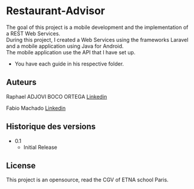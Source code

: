 # Restaurant-Advisor
The goal of this project is a mobile development and the implementation of a REST Web Services.  
During this project, I created a Web Services using the frameworks Laravel and a mobile application using Java for Android.  
The mobile application use the API that I have set up.

* You have each guide in his respective folder.

## Auteurs

Raphael ADJOVI BOCO ORTEGA  [Linkedin](https://www.linkedin.com/in/raphael-adjovi-boco-ortega-b24478203/)

Fabio Machado   [Linkedin](https://www.linkedin.com/in/fabio-aires-machado/)

## Historique des versions

* 0.1
    * Initial Release

## License

This project is an opensource, read the CGV of ETNA school Paris.
